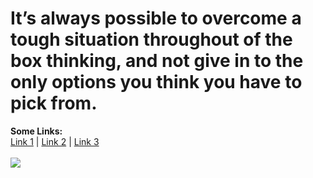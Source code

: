 
<p align="center">
  <h1> It’s always possible to overcome a tough situation throughout of the box thinking, and not give in to the only options you think you have to pick from. </h1>
  <b>Some Links:</b><br>
  <a href="#">Link 1</a> |
  <a href="#">Link 2</a> |
  <a href="#">Link 3</a>
  <br><br>
  <img src="http://31.media.tumblr.com/0bdf347448ddc4d0b839afae7fa74b56/tumblr_ne2y3mPPIE1txeruoo1_500.gif">
</p>

